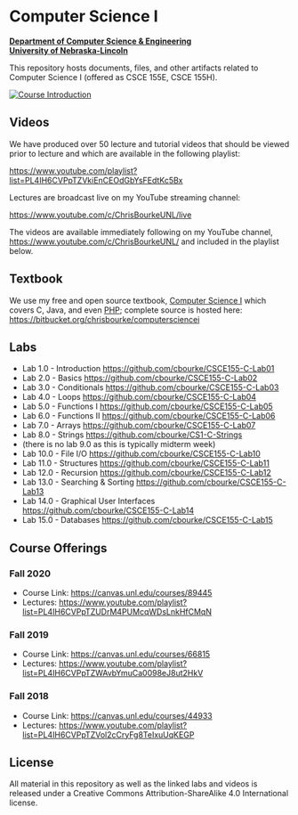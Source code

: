 # Computer Science I
**[Department of Computer Science & Engineering](https://cse.unl.edu)**  
**[University of Nebraska-Lincoln](https://unl.edu)**

This repository hosts documents, files, and other artifacts
related to Computer Science I (offered as CSCE 155E, CSCE 155H).

[![Course Introduction](https://img.youtube.com/vi/4chk0yJs0YI/0.jpg)](https://youtu.be/4chk0yJs0YI "Course Introduction")

## Videos

We have produced over 50 lecture and tutorial videos that should 
be viewed prior to lecture and which are available in the following
playlist:

https://www.youtube.com/playlist?list=PL4IH6CVPpTZVkiEnCEOdGbYsFEdtKc5Bx

Lectures are broadcast live on my YouTube streaming channel:

https://www.youtube.com/c/ChrisBourkeUNL/live

The videos are available immediately following on my YouTube channel,
https://www.youtube.com/c/ChrisBourkeUNL/ and included in the playlist 
below.

## Textbook

We use my free and open source textbook, [Computer Science I](https://bitbucket.org/chrisbourke/computersciencei/raw/44fb9b39be3221dc02c1b5d0712f9b9f03260e46/ComputerScienceOne.pdf) which covers C, Java, and even [PHP](http://phpsadness.com/); complete source is hosted here: https://bitbucket.org/chrisbourke/computersciencei 

## Labs

- Lab 1.0 - Introduction https://github.com/cbourke/CSCE155-C-Lab01
- Lab 2.0 - Basics https://github.com/cbourke/CSCE155-C-Lab02
- Lab 3.0 - Conditionals https://github.com/cbourke/CSCE155-C-Lab03
- Lab 4.0 - Loops https://github.com/cbourke/CSCE155-C-Lab04
- Lab 5.0 - Functions I https://github.com/cbourke/CSCE155-C-Lab05
- Lab 6.0 - Functions II https://github.com/cbourke/CSCE155-C-Lab06
- Lab 7.0 - Arrays https://github.com/cbourke/CSCE155-C-Lab07
- Lab 8.0 - Strings https://github.com/cbourke/CS1-C-Strings
- (there is no lab 9.0 as this is typically midterm week)
- Lab 10.0 - File I/O https://github.com/cbourke/CSCE155-C-Lab10
- Lab 11.0 - Structures https://github.com/cbourke/CSCE155-C-Lab11
- Lab 12.0 - Recursion https://github.com/cbourke/CSCE155-C-Lab12
- Lab 13.0 - Searching & Sorting https://github.com/cbourke/CSCE155-C-Lab13
- Lab 14.0 - Graphical User Interfaces https://github.com/cbourke/CSCE155-C-Lab14
- Lab 15.0 - Databases https://github.com/cbourke/CSCE155-C-Lab15

## Course Offerings

### Fall 2020

- Course Link: https://canvas.unl.edu/courses/89445
- Lectures: https://www.youtube.com/playlist?list=PL4IH6CVPpTZUDrM4PUMcqWDsLnkHfCMqN

### Fall 2019

- Course Link: https://canvas.unl.edu/courses/66815
- Lectures: https://www.youtube.com/playlist?list=PL4IH6CVPpTZWAvbYmuCa0098eJ8ut2HkV

### Fall 2018 

- Course Link: https://canvas.unl.edu/courses/44933
- Lectures: https://www.youtube.com/playlist?list=PL4IH6CVPpTZVol2cCryFg8TeIxuUqKEGP


## License

All material in this repository as well as the linked labs and videos is released under a Creative Commons Attribution-ShareAlike 4.0 International license. 
